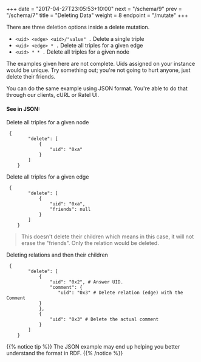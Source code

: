 +++
date = "2017-04-27T23:05:53+10:00"
next = "/schema/9"
prev = "/schema/7"
title = "Deleting Data"
weight = 8
endpoint = "/mutate"
+++

There are three deletion options inside a delete mutation.

* `<uid> <edge> <uid>/"value" .`  Delete a single triple
* `<uid> <edge> * .`  Delete all triples for a given edge
*  `<uid> * * .` Delete all triples for a given node

The examples given here are not complete. Uids assigned on your
instance would be unique. Try something out; you're not going
to hurt anyone, just delete their friends.


You can do the same example using JSON format. You're able to do that through our clients, cURL or Ratel UI.

#### See in JSON:

Delete all triples for a given node

```
 {
        "delete": [
            {
                "uid": "0xa"
            }
        ]
    }
```

Delete all triples for a given edge

```
 {
        "delete": [
            {
                "uid": "0xa",
                "friends": null
            }
        ]
    }
```
>This doesn't delete their children which means in this case, it will not erase the "friends". Only the relation would be deleted.

Deleting relations and then their children

```
 {
        "delete": [
            {
                "uid": "0x2", # Answer UID.
                "comment": {
                   "uid": "0x3" # Delete relation (edge) with the Comment
            }
            },
            {
                "uid": "0x3" # Delete the actual comment
            }
        ]
    }
```

{{% notice tip %}}
The JSON example may end up helping you better understand the format in RDF.
{{% /notice %}}
